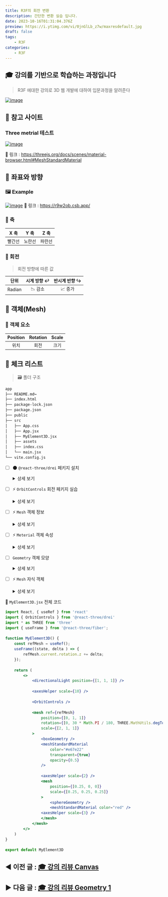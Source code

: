 ```yaml
---
title: R3F의 회전 변환
description: 간단한 변환 실습 입니다.
date: 2023-10-16T01:31:04.376Z
preview: https://i.ytimg.com/vi/0jnGlLb_z7w/maxresdefault.jpg
draft: false
tags:
    - R3F
categories:
    - R3F
---
```


## 🎓 강의를 기반으로 학습하는 과정입니다

> R3F 에대한 강의로 3D 웹 개발에 대하여 입문과정을 알려준다

[![image](https://i.ytimg.com/vi/0jnGlLb_z7w/maxresdefault.jpg)](https://www.youtube.com/watch?v=Sg6OcVxe64k&list=PLe6NQuuFBu7HUeJkowKRkLWwkdOlhwrje&index=4)

## 🚀 참고 사이트

### Three metrial 테스트

[![image](./assets/threejs_metrial.gif)](https://threejs.org/docs/scenes/material-browser.html#MeshStandardMaterial)

🔗 링크 : <https://threejs.org/docs/scenes/material-browser.html#MeshStandardMaterial>

## 📔 좌표와 방향

### 🖼️ Example

[![image](./assets/xyz.gif)](https://r9w2ob.csb.app/)
🔗 링크 : <https://r9w2ob.csb.app/>

### 📝 축

| X 축 | Y 축 | Z 축 |
| :--: | :--: | :--: |
| 빨간선 | 노란선 | 파란선 |

### 📝 회전

> 회전 방향에 따른 값

| 단위 | 시계 방향 ↩️  | 반시계 반향 ↪️ |
| :--: | :--: | :--: |
| Radian | 📉 감소 | 📈 증가 |

## 📔 객체(Mesh)

### 📝 객체 요소

| Position | Rotation | Scale |
| :--: | :--: | :--: |
| 위치 | 회전 | 크기 |

## 📌 체크 리스트

> 🗃️ 폴더 구조

```bash
app
├── README.md↪️
├── index.html
├── package-lock.json
├── package.json
├── public
├── src
│   ├── App.css
│   ├── App.jsx
│   ├── MyElement3D.jsx
│   ├── assets
│   ├── index.css
│   └── main.jsx
└── vite.config.js
```

- [ ] 🌑 `@react-three/drei` 페키지 설치

    <details>
    <summary>상세 보기</summary>
    <!-- summary 아래 한칸 공백 두어야함 -->

    1. `@react-three/drei` 페키지 설치

        > 이동 변환 페키지

        ```bash
        app % npm install @react-three/drei
        ```

        > [!Warring] node_modules 에러
        >
        > `node_modules` 이 정상적이지 않다면 에러가 날 수 있습니다
        >
        > `console`을 확인한다음 정상적이지 않다면 `node_modules` 폴더를 삭제하고 다시 설치 하세요

    </details>

- [ ] ⚡️ `OrbitControls` 회전 페키지 실습

    <details>
    <summary>상세 보기</summary>
    <!-- summary 아래 한칸 공백 두어야함 -->

    1. `MyElement3D.jsx` 파일 수정

        ```jsx
        import React, { useRef } from 'react'
        import { OrbitControls } from '@react-three/drei'

        function MyElement3D() {
                const refMesh = useRef();
                return (
                    <>
                        <directionalLight position={[1, 1, 1]} />

                        <axesHelper scale={10} />

                        <OrbitControls />

                        <mesh ref={refMesh}>
                            <boxGeometry />
                            <meshStandardMaterial color="#e67e22"></meshStandardMaterial>
                        </mesh>
                    </>
                )
            }

        export default MyElement3D
        ```

        👀 미리보기

        ![image](./assets/OrbitControls.gif)

    </details>

- [ ] ⚡️ `Mesh` 객체 정보
    <details>
    <summary>상세 보기</summary>
    <!-- summary 아래 한칸 공백 두어야함 -->

    1. 이동

        ```jsx
        <>
            <mesh ref={refMesh} position={[0, 1, 1]}>
            </mesh> 
        </>
        ```

        | Props | X | Y | Z |
        | :-: | :-: | :-: | :-: |
        | 설명 | x 축 이동 | Y 축 이동 | Z 축 이동

    2. 회전

        ```jsx
        <>
            <mesh ref={refMesh} rotation={[0, 30 * Math.PI / 180, THREE.MathUtils.degToRad(10)]}>
            </mesh> 
        </>
        ```

        | Props | X | Y | Z |
        | :-: | :-: | :-: | :-: |
        | 설명 | x 축 회전 | Y 축 회전 | Z 축 회전
        > 계산 방식 : `<회전 값> * Math.PI / 180`
        >
        > THREE 방식 : `THREE.MathUtils.degToRad(<회전 값>)`
    3. 크기

        ```jsx
        <>
            <mesh ref={refMesh} scale={[2, 1, 1]} >
            </mesh> 
        </>
        ```

        | Props | X | Y | Z |
        | :-: | :-: | :-: | :-: |
        | 설명 | x 축 크기 | Y 축 크기 | Z 축 크기

    4. 종합 코드

        ```jsx
        import React, { useRef } from 'react'
        import { OrbitControls } from '@react-three/drei'
        import * as THREE from 'three'

        function MyElement3D() {
            const refMesh = useRef();
            return (
                <>
                    <directionalLight position={[1, 1, 1]} />

                    <axesHelper scale={10} />

                    <OrbitControls />

                    <mesh ref={refMesh}
                        position={[0, 1, 1]}
                        rotation={[0, 30 * Math.PI / 180, THREE.MathUtils.degToRad(10)]}
                        scale={[2, 1, 1]}
                    >
                        <boxGeometry />
                        <meshStandardMaterial color="#e67e22" />
                        <axesHelper scale={2} />
                    </mesh>
                </>
            )
        }

        export default MyElement3D
        ```

        👀 미리보기

        ![image](./assets/prc.gif)

    </details>

- [ ] ⚡️ `Meterial` 객체 속성

    <details>
    <summary>상세 보기</summary>
    <!-- summary 아래 한칸 공백 두어야함 -->

    1. `Material` 색 적용

        ```jsx
        <>
            <mesh>
                <meshStandardMaterial color="#000" />
            </mesh> 
        </>
        ```

    2. `Meterial` 투명도 적용

        ```jsx
        <>
            <mesh>
                <meshStandardMaterial transparent={true} opacity={0.5} />
            </mesh> 
        </>
        ```

        ![image](./assets/metrial.gif)

        > 그외 상위 [Three meterial](#three-metrial-테스트) 참고

    </details>

- [ ] `Geometry` 객체 모양

    <details>
    <summary>상세 보기</summary>
    <!-- summary 아래 한칸 공백 두어야함 -->

    1. `Material` 박스 모양

        ```jsx
        <>
            <mesh>
                <boxGeometry />
            </mesh> 
        </>
        ```

    2. `Meterial` 원 모양

        ```jsx
        <>
            <mesh>
                <sphereGeometry />
            </mesh> 
        </>
        ```

    </details>

- [ ] ⚡️ `Mesh` 자식 객체

    <details>
    <summary>상세 보기</summary>
    <!-- summary 아래 한칸 공백 두어야함 -->

    1. 자식 객체

        ```jsx
        <>
            <mesh>
                <mech></mmesh>
            </mesh> 
        </>
        ```

        자식 객체는 부모의 위치와 방향을 기준으로 만들어 진다

        ![image](./assets/mesh_child.gif)

    </details>

📌 `MyElement3D.jsx` 전체 코드

```jsx
import React, { useRef } from 'react'
import { OrbitControls } from '@react-three/drei'
import * as THREE from 'three'
import { useFrame } from '@react-three/fiber';

function MyElement3D() {
    const refMesh = useRef();
    useFrame((state, delta ) => {
        refMesh.current.rotation.z += delta;
    });
    
    return (
        <>
            <directionalLight position={[1, 1, 1]} />

            <axesHelper scale={10} />

            <OrbitControls />

            <mesh ref={refMesh}
                position={[0, 1, 1]}
                rotation={[0, 30 * Math.PI / 180, THREE.MathUtils.degToRad(10)]}
                scale={[2, 1, 1]}
            >
                <boxGeometry />
                <meshStandardMaterial
                    color="#e67e22"
                    transparent={true}
                    opacity={0.5}
                />

                <axesHelper scale={2} />
                <mesh
                    position={[0.25, 0, 0]}
                    scale={[0.25, 0.25, 0.25]}
                >
                    <sphereGeometry />
                    <meshStandardMaterial color="red" />
                <axesHelper scale={3} />
                </mesh>
            </mesh>
        </>
    )
}

export default MyElement3D
```

◀️ 이전 글 : [🎓 강의 리뷰 Canvas](./RM_3.md)
---
▶️ 다음 글 : [🎓 강의 리뷰 Geometry 1](./RM_5.md)
---
